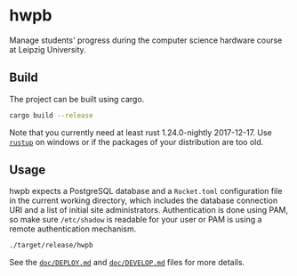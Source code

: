 # hwpb

Manage students' progress during the computer science hardware course at
Leipzig University.

## Build

The project can be built using cargo.

```sh
cargo build --release
```

Note that you currently need at least rust 1.24.0-nightly 2017-12-17.
Use [`rustup`] on windows or if the packages of your distribution are too old.

## Usage

hwpb expects a PostgreSQL database and a `Rocket.toml` configuration file in
the current working directory, which includes the database connection URI and
a list of initial site administrators. Authentication is done using PAM,
so make sure `/etc/shadow` is readable for your user or PAM is using a remote
authentication mechanism.

```sh
./target/release/hwpb
```

See the [`doc/DEPLOY.md`] and [`doc/DEVELOP.md`] files for more details.

[`rustup`]: https://www.rustup.rs/
[`doc/DEPLOY.md`]: doc/DEPLOY.md
[`doc/DEVELOP.md`]: doc/DEVELOP.md
